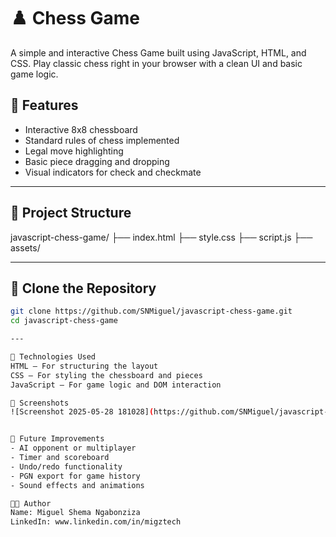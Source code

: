# ♟️ Chess Game

A simple and interactive Chess Game built using JavaScript, HTML, and CSS. Play classic chess right in your browser with a clean UI and basic game logic.

## 📌 Features

- Interactive 8x8 chessboard
- Standard rules of chess implemented
- Legal move highlighting
- Basic piece dragging and dropping
- Visual indicators for check and checkmate 

---

## 📁 Project Structure

javascript-chess-game/
├── index.html
├── style.css 
├── script.js 
├── assets/ 

---

## 🚀 Clone the Repository
```bash
git clone https://github.com/SNMiguel/javascript-chess-game.git
cd javascript-chess-game

---

🧠 Technologies Used
HTML – For structuring the layout
CSS – For styling the chessboard and pieces
JavaScript – For game logic and DOM interaction

📸 Screenshots
![Screenshot 2025-05-28 181028](https://github.com/SNMiguel/javascript-chess-game/assets/256fa0a4-b8eb-493d-9a5a-117aa920140c)


🎯 Future Improvements
- AI opponent or multiplayer
- Timer and scoreboard
- Undo/redo functionality
- PGN export for game history
- Sound effects and animations

🧑‍💻 Author
Name: Miguel Shema Ngabonziza
LinkedIn: www.linkedin.com/in/migztech
